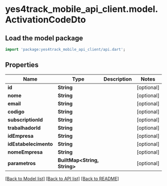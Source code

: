 # yes4track_mobile_api_client.model.ActivationCodeDto

## Load the model package
```dart
import 'package:yes4track_mobile_api_client/api.dart';
```

## Properties
Name | Type | Description | Notes
------------ | ------------- | ------------- | -------------
**id** | **String** |  | [optional] 
**nome** | **String** |  | [optional] 
**email** | **String** |  | [optional] 
**codigo** | **String** |  | [optional] 
**subscriptionId** | **String** |  | [optional] 
**trabalhadorId** | **String** |  | [optional] 
**idEmpresa** | **String** |  | [optional] 
**idEstabelecimento** | **String** |  | [optional] 
**nomeEmpresa** | **String** |  | [optional] 
**parametros** | **BuiltMap&lt;String, String&gt;** |  | [optional] 

[[Back to Model list]](../README.md#documentation-for-models) [[Back to API list]](../README.md#documentation-for-api-endpoints) [[Back to README]](../README.md)


